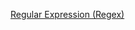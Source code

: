 [Regular Expression (Regex)](https://github.com/daodc/Front-End-Develop-Technicals/blob/master/Page-slug)
